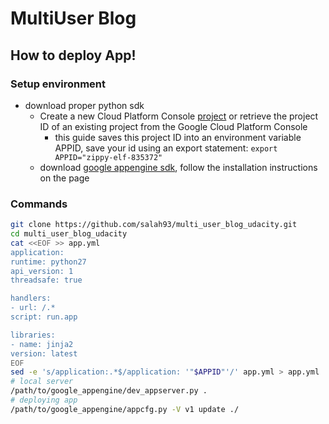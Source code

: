 # MultiUser Blog
## How to deploy App!
### Setup environment
+ download proper python sdk
	+ Create a new Cloud Platform Console [project](https://console.cloud.google.com/project?_ga=1.141058290.1527192164.1476821067) or retrieve the project ID of an existing project from the Google Cloud Platform Console
		+ this guide saves this project ID into an environment variable APPID, save your id using an export statement:
		`export APPID="zippy-elf-835372"`
	+ download [google appengine sdk](https://cloud.google.com/appengine/docs/python/download), follow the installation instructions on the page

### Commands
```bash
git clone https://github.com/salah93/multi_user_blog_udacity.git
cd multi_user_blog_udacity
cat <<EOF >> app.yml
application:
runtime: python27
api_version: 1
threadsafe: true

handlers:
- url: /.*
script: run.app

libraries:
- name: jinja2
version: latest
EOF
sed -e 's/application:.*$/application: '"$APPID"'/' app.yml > app.yml
# local server
/path/to/google_appengine/dev_appserver.py .
# deploying app
/path/to/google_appengine/appcfg.py -V v1 update ./
```
